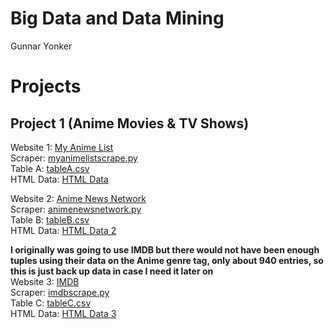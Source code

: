 # Big Data and Data Mining
Gunnar Yonker

# Projects
## Project 1 (Anime Movies & TV Shows)
Website 1: [My Anime List](myanimelist.net)  
Scraper: [myanimelistscrape.py](https://github.com/gunnaryonker/gunnaryonker.github.io/blob/main/Project%201/myanimelistscrape.py)  
Table A: [tableA.csv](https://github.com/gunnaryonker/gunnaryonker.github.io/blob/main/Project%201/tableA.csv)  
HTML Data: [HTML Data](https://github.com/gunnaryonker/gunnaryonker.github.io/blob/main/Project%201/html_content_tableA.txt)  

Website 2: [Anime News Network](https://www.animenewsnetwork.com/encyclopedia/ratings-anime.php?top50=popular&n=1000)  
Scraper: [animenewsnetwork.py](https://github.com/gunnaryonker/gunnaryonker.github.io/blob/main/Project%201/animenewsnetwork.py)  
Table B: [tableB.csv](https://github.com/gunnaryonker/gunnaryonker.github.io/blob/main/Project%201/tableB.csv)  
HTML Data: [HTML Data 2](https://github.com/gunnaryonker/gunnaryonker.github.io/blob/main/Project%201/html_content_tableB.txt)  

**I originally was going to use IMDB but there would not have been enough tuples using their data on the Anime genre tag, only about 940 entries, so this is just back up data in case I need it later on**  
Website 3: [IMDB](https://www.imdb.com/)  
Scraper: [imdbscrape.py](https://github.com/gunnaryonker/gunnaryonker.github.io/blob/main/Project%201/imdbscrape.py)  
Table C: [tableC.csv](https://github.com/gunnaryonker/gunnaryonker.github.io/blob/main/Project%201/tableC.csv)   
HTML Data: [HTML Data 3](https://github.com/gunnaryonker/gunnaryonker.github.io/blob/main/Project%201/html_content_tableC.txt)  
